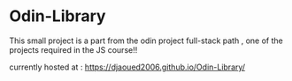 # Odin-Library


This small project is a part from the odin project full-stack path , one of the projects required in the JS course!!

currently hosted at :  https://djaoued2006.github.io/Odin-Library/
